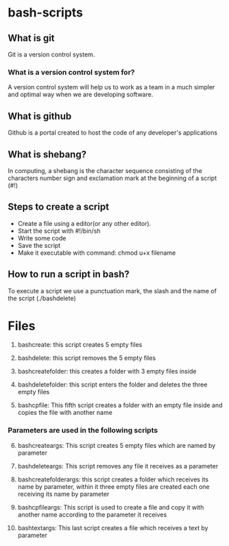 # bash-scripts

## **What is git**

Git is a version control system.

### What is a version control system for? 

A version control system will help us to work as a team in a much simpler and
optimal way when we are developing software.

## **What is github**

Github is a portal created to host the code of any developer's applications
 
## **What is shebang?**

In computing, a shebang is the character sequence consisting of the characters number sign and exclamation mark
at the beginning of a script (#!)

## **Steps to create a script**

- Create a file using a editor(or any other editor).
- Start the script with #!/bin/sh
- Write some code
- Save the script
- Make it executable with command: chmod u+x filename

## How to run a script in bash?
To execute a script we use a punctuation mark, the slash and the name of the script (./bashdelete)

# Files

1. bashcreate: this script creates 5 empty files

2. bashdelete: this script removes the 5 empty files

3. bashcreatefolder: this creates a folder with 3 empty files inside

4. bashdeletefolder: this script enters the folder and deletes the three empty files

5. bashcpfile: This fifth script creates a folder with an empty file inside and copies the file with another name

### Parameters are used in the following scripts

6. bashcreateargs: This script creates 5 empty files which are named by parameter

7. bashdeleteargs: This script removes any file it receives as a parameter

8. bashcreatefolderargs: this script creates a folder which receives its name by parameter,
within it three empty files are created each one receiving its name by parameter

9. bashcpfileargs: This script is used to create a file and copy it with another name according to the
 parameter it receives

10. bashtextargs: This last script creates a file which receives a text by parameter
